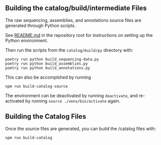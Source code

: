 

## Building the catalog/build/intermediate Files

The raw sequencing, assemblies, and annotations source files are generated through Python scripts.

See [README.md](../README.md) in the repository root for instructions on setting up the Python environment.

Then run the scripts from the `catalog/build/py` directory with:
```shell
poetry run python build_sequencing-data.py
poetry run python build_assemblies.py
poetry run python build_annotations.py
```


This can also be accomplshed by running
```shell
npm run build-catalog-source
```

The environment can be deactivated by running `deactivate`, and re-activated by running `source ./venv/bin/activate`
again.

## Building the Catalog Files

Once the source files are generated, you can build the /catalog files with:

```shell
npm run build-catalog
```

